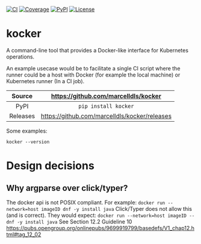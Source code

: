 [![CI](https://github.com/marcelldls/kocker/actions/workflows/ci.yml/badge.svg)](https://github.com/marcelldls/kocker/actions/workflows/ci.yml)
[![Coverage](https://codecov.io/gh/marcelldls/kocker/branch/main/graph/badge.svg)](https://codecov.io/gh/marcelldls/kocker)
[![PyPI](https://img.shields.io/pypi/v/kocker.svg)](https://pypi.org/project/kocker)
[![License](https://img.shields.io/badge/License-Apache%202.0-blue.svg)](https://www.apache.org/licenses/LICENSE-2.0)

# kocker

A command-line tool that provides a Docker-like interface for Kubernetes operations.

An example usecase would be to facilitate a single CI script where the runner could be
a host with Docker (for example the local machine) or Kubernetes runner (In a CI job).

Source          | <https://github.com/marcelldls/kocker>
:---:           | :---:
PyPI            | `pip install kocker`
Releases        | <https://github.com/marcelldls/kocker/releases>

Some examples:
```
kocker --version
```

# Design decisions

## Why argparse over click/typer?
The docker api is not POSIX compliant.
For example: `docker run --network=host imageID dnf -y install java`
Click/Typer does not allow this (and is correct).
They would expect: `docker run --network=host imageID -- dnf -y install java`
See Section 12.2 Guideline 10 https://pubs.opengroup.org/onlinepubs/9699919799/basedefs/V1_chap12.html#tag_12_02
